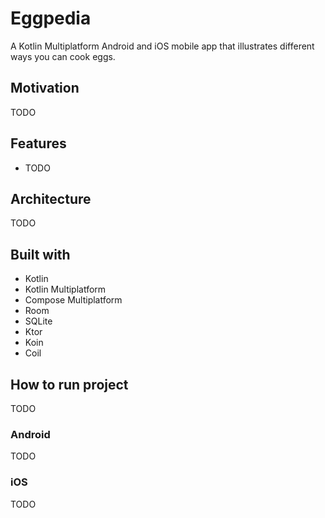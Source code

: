 # Eggpedia

A Kotlin Multiplatform Android and iOS mobile app that illustrates different ways you can cook eggs.

## Motivation

TODO

## Features

- TODO

## Architecture

TODO

## Built with

- Kotlin
- Kotlin Multiplatform
- Compose Multiplatform
- Room
- SQLite
- Ktor
- Koin
- Coil

## How to run project

TODO

### Android

TODO

### iOS

TODO
